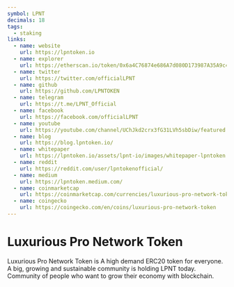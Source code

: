 ```yaml
---
symbol: LPNT
decimals: 18
tags:
  - staking
links:
  - name: website
    url: https://lpntoken.io
  - name: explorer
    url: https://etherscan.io/token/0x6a4C76874e686A7d080D173987A35A9c48905583
  - name: twitter
    url: https://twitter.com/officialLPNT
  - name: github
    url: https://github.com/LPNTOKEN
  - name: telegram
    url: https://t.me/LPNT_Official
  - name: facebook
    url: https://facebook.com/officialLPNT
  - name: youtube
    url: https://youtube.com/channel/UChJkd2crx3fG31LVh5sbDiw/featured
  - name: blog
    url: https://blog.lpntoken.io/
  - name: whitepaper
    url: https://lpntoken.io/assets/lpnt-io/images/whitepaper-lpntoken.pdf
  - name: reddit
    url: https://reddit.com/user/lpntokenofficial/
  - name: medium
    url: https://lpntoken.medium.com/
  - name: coinmarketcap
    url: https://coinmarketcap.com/currencies/luxurious-pro-network-token/
  - name: coingecko
    url: https://coingecko.com/en/coins/luxurious-pro-network-token
---
```


# Luxurious Pro Network Token

Luxurious Pro Network Token is A high demand ERC20 token for everyone. A big, growing and sustainable community is holding LPNT today. Community of people who want to grow their economy with blockchain.
